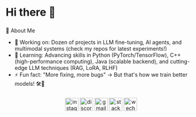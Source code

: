 <h1 align="left">Hi there 👋</h1>

###
🚀 About Me

- 🔭 Working on: Dozen of projects in LLM fine-tuning, AI agents, and multimodal systems (check my repos for latest experiments!)
- 🌱  Learning: Advancing skills in Python (PyTorch/TensorFlow), C++ (high-performance computing), Java (scalable backend), and cutting-edge LLM techniques (RAG, LoRA, RLHF)
- ⚡  Fun fact: "More fixing, more bugs" → But that's how we train better models! 🛠️🤖

###

<div align="center">
  <img src="https://img.shields.io/static/v1?message=Instagram&logo=instagram&label=&color=E4405F&logoColor=white&labelColor=&style=for-the-badge" height="35" alt="instagram logo"  />
  <img src="https://img.shields.io/static/v1?message=Discord&logo=discord&label=&color=7289DA&logoColor=white&labelColor=&style=for-the-badge" height="35" alt="discord logo"  />
  <img src="https://img.shields.io/static/v1?message=Gmail&logo=gmail&label=&color=D14836&logoColor=white&labelColor=&style=for-the-badge" height="35" alt="gmail logo"  />
  <img src="https://img.shields.io/static/v1?message=Stackoverflow&logo=stackoverflow&label=&color=FE7A16&logoColor=white&labelColor=&style=for-the-badge" height="35" alt="stackoverflow logo"  />
  <img src="https://img.shields.io/static/v1?message=WeChat&logo=wechat&label=&color=7BB32A&logoColor=white&labelColor=&style=for-the-badge" height="35" alt="wechat logo"  />
</div>

###
